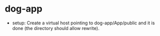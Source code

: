 # dog-app

- setup:
Create a virtual host pointing to dog-app/App/public and it is done (the directory should allow rewrite).
